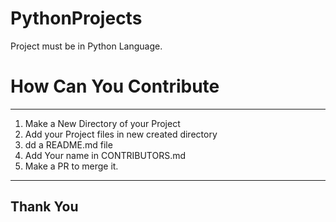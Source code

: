 # PythonProjects
Project must be in Python Language.


# **How Can You Contribute**
--------------------------------------------------------------
1. Make a New Directory of your Project
2. Add your Project files in new created directory
3. dd a README.md file
4. Add Your name in CONTRIBUTORS.md
5. Make a PR to merge it.
--------------------------------------------------------------
**Thank You**
--------------------------------------------------------------
